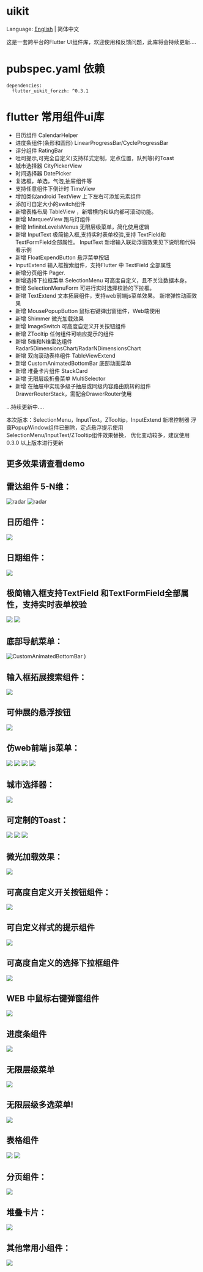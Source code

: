 # uikit

Language: [English](README.md) | 简体中文

这是一套跨平台的Flutter UI组件库，欢迎使用和反馈问题，此库将会持续更新....

# pubspec.yaml 依赖
    dependencies:
      flutter_uikit_forzzh: ^0.3.1


# flutter 常用组件ui库
*  日历组件 CalendarHelper
*  进度条组件(条形和圆形) LinearProgressBar/CycleProgressBar
*  评分组件 RatingBar
*  吐司提示,可完全自定义(支持样式定制，定点位置，队列等)的Toast
*  城市选择器 CityPickerView
*  时间选择器 DatePicker
*  复选框，单选，气泡,抽屉组件等
*  支持任意组件下倒计时 TimeView
*  增加类似android TextView 上下左右可添加元素组件
*  添加可自定大小的switch组件
*  新增表格布局 TableView ，新增横向和纵向都可滚动功能。
*  新增 MarqueeView 跑马灯组件
*  新增 InfiniteLevelsMenus 无限层级菜单，简化使用逻辑
*  新增 InputText 极简输入框,支持实时表单校验,支持 TextField和 TextFormField全部属性。
     InputText 新增输入联动浮窗效果见下说明和代码看示例
*  新增 FloatExpendButton 悬浮菜单按钮
*  InputExtend 输入框搜索组件，支持Flutter 中 TextField 全部属性
*  新增分页组件 Pager.
*  新增选择下拉框菜单 SelectionMenu 可高度自定义，且不关注数据本身。
*  新增 SelectionMenuForm 可进行实时选择校验的下拉框。
*  新增 TextExtend 文本拓展组件，支持web前端js菜单效果。
      新增弹性动画效果
*  新增 MousePopupButton 鼠标右键弹出窗组件，Web端使用
*  新增 Shimmer 微光加载效果
*  新增 ImageSwitch 可高度自定义开关按钮组件
*  新增 ZTooltip 任何组件可响应提示的组件
*  新增 5维和N维雷达组件 Radar5DimensionsChart/RadarNDimensionsChart
*  新增 双向滚动表格组件 TableViewExtend
*  新增 CustomAnimatedBottomBar 底部动画菜单
*  新增 堆叠卡片组件 StackCard
*  新增 无限层级折叠菜单 MultiSelector
*  新增 在抽屉中实现多级子抽屉或同级内容路由跳转的组件 DrawerRouterStack，需配合DrawerRouter使用

  ...持续更新中....

本次版本：SelectionMenu，InputText，ZTooltip，InputExtend 新增控制器
浮窗PopupWindow组件已删除，定点悬浮提示使用 SelectionMenu/InputText/ZTooltip组件效果替换，
优化变动较多，建议使用 0.3.0 以上版本进行更新



## 更多效果请查看demo


## 雷达组件 5-N维：
![radar](https://github.com/zhengzaihong/uikit/blob/master/images/radar-n.png ) 
![radar](https://github.com/zhengzaihong/uikit/blob/master/images/radar-n2.png)

## 日历组件：
![](https://github.com/zhengzaihong/uikit/blob/master/images/calendar.gif)

## 日期组件：
![](https://github.com/zhengzaihong/uikit/blob/master/images/date_picker.png)


## 极简输入框支持TextField 和TextFormField全部属性，支持实时表单校验
![](https://github.com/zhengzaihong/uikit/blob/master/images/input_text.gif)
![](https://github.com/zhengzaihong/uikit/blob/master/images/input_text_pop.gif)


## 底部导航菜单：
![CustomAnimatedBottomBar](https://github.com/zhengzaihong/uikit/blob/master/images/bottom_bar.gif) )

## 输入框拓展搜索组件：

![](https://github.com/zhengzaihong/uikit/blob/master/images/inputextentd.gif)

## 可伸展的悬浮按钮
![](https://github.com/zhengzaihong/uikit/blob/master/images/float_button.gif)

## 仿web前端 js菜单：
![](https://github.com/zhengzaihong/uikit/blob/master/images/text_extend.gif)
![](https://github.com/zhengzaihong/uikit/blob/master/images/text_extend2.gif)
![](https://github.com/zhengzaihong/uikit/blob/master/images/TextExtend3.gif)
![](https://github.com/zhengzaihong/uikit/blob/master/images/text_extend4.gif)

## 城市选择器：
![](https://github.com/zhengzaihong/uikit/blob/master/images/citypicker.gif)


## 可定制的Toast：
![](https://github.com/zhengzaihong/uikit/blob/master/images/toast.gif)
![](https://github.com/zhengzaihong/uikit/blob/master/images/toast_point.png)
![](https://github.com/zhengzaihong/uikit/blob/master/images/toast_queue.gif)


## 微光加载效果：
![](https://github.com/zhengzaihong/uikit/blob/master/images/shimmer.gif)


## 可高度自定义开关按钮组件：
![](https://github.com/zhengzaihong/uikit/blob/master/images/image_switch.gif)


## 可自定义样式的提示组件
![](https://github.com/zhengzaihong/uikit/blob/master/images/ztooltip.gif)


## 可高度自定义的选择下拉框组件
![](https://github.com/zhengzaihong/uikit/blob/master/images/SelectionMenu2.jpg)

## WEB 中鼠标右键弹窗组件
![](https://github.com/zhengzaihong/uikit/blob/master/images/MousePopupButton-Web.gif)

## 进度条组件
![](https://github.com/zhengzaihong/uikit/blob/master/images/progressbar.gif)

## 无限层级菜单
![](https://github.com/zhengzaihong/uikit/blob/master/images/one_expand.gif)
## 无限层级多选菜单!
![](https://github.com/zhengzaihong/uikit/blob/master/images/selector.png)

## 表格组件
![](https://github.com/zhengzaihong/uikit/blob/master/images/table_scroller.gif)
![](https://github.com/zhengzaihong/uikit/blob/master/images/tabview1.png)



## 分页组件：
![](https://github.com/zhengzaihong/uikit/blob/master/images/pager_image.png)

## 堆叠卡片：
![](https://github.com/zhengzaihong/uikit/blob/master/images/stack_card.gif)

## 其他常用小组件：
![](https://github.com/zhengzaihong/uikit/blob/master/images/widgets.gif)

